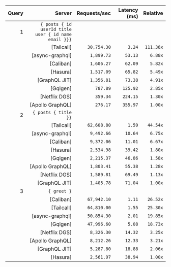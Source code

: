 <!-- PERFORMANCE_RESULTS_START -->

| Query | Server | Requests/sec | Latency (ms) | Relative |
|-------:|--------:|--------------:|--------------:|---------:|
| 1 | `{ posts { id userId title user { id name email }}}` |
|| [Tailcall] | `30,754.30` | `3.24` | `111.36x` |
|| [async-graphql] | `1,899.73` | `53.13` | `6.88x` |
|| [Caliban] | `1,606.27` | `62.09` | `5.82x` |
|| [Hasura] | `1,517.09` | `65.82` | `5.49x` |
|| [GraphQL JIT] | `1,356.81` | `73.38` | `4.91x` |
|| [Gqlgen] | `787.89` | `125.92` | `2.85x` |
|| [Netflix DGS] | `359.34` | `224.15` | `1.30x` |
|| [Apollo GraphQL] | `276.17` | `355.97` | `1.00x` |
| 2 | `{ posts { title }}` |
|| [Tailcall] | `62,608.80` | `1.59` | `44.54x` |
|| [async-graphql] | `9,492.66` | `10.64` | `6.75x` |
|| [Caliban] | `9,372.06` | `11.01` | `6.67x` |
|| [Hasura] | `2,534.98` | `39.42` | `1.80x` |
|| [Gqlgen] | `2,215.37` | `46.86` | `1.58x` |
|| [Apollo GraphQL] | `1,803.41` | `55.38` | `1.28x` |
|| [Netflix DGS] | `1,589.81` | `69.49` | `1.13x` |
|| [GraphQL JIT] | `1,405.78` | `71.04` | `1.00x` |
| 3 | `{ greet }` |
|| [Caliban] | `67,942.10` | `1.11` | `26.52x` |
|| [Tailcall] | `64,810.00` | `1.55` | `25.30x` |
|| [async-graphql] | `50,854.30` | `2.01` | `19.85x` |
|| [Gqlgen] | `47,996.60` | `5.08` | `18.73x` |
|| [Netflix DGS] | `8,326.30` | `14.32` | `3.25x` |
|| [Apollo GraphQL] | `8,212.26` | `12.33` | `3.21x` |
|| [GraphQL JIT] | `5,287.80` | `18.88` | `2.06x` |
|| [Hasura] | `2,561.97` | `38.94` | `1.00x` |

<!-- PERFORMANCE_RESULTS_END -->
